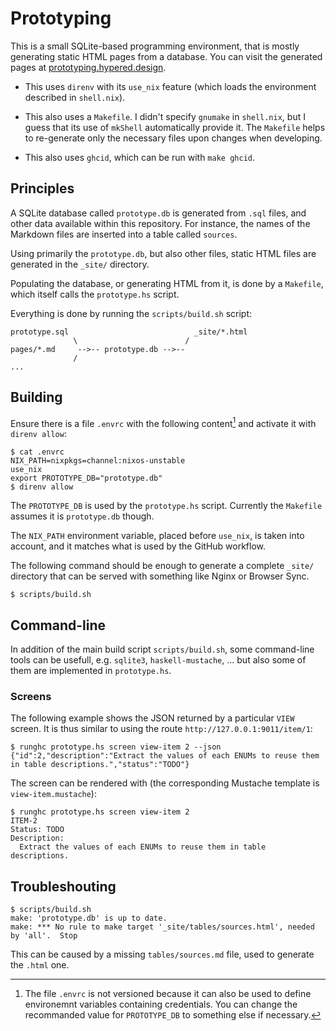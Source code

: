 # Prototyping

This is a small SQLite-based programming environment, that is mostly generating
static HTML pages from a database. You can visit the generated pages at
[prototyping.hypered.design](https://prototyping.hypered.design).

- This uses `direnv` with its `use_nix` feature (which loads the environment
described in `shell.nix`).

- This also uses a `Makefile`. I didn't specify `gnumake` in `shell.nix`, but I
guess that its use of `mkShell` automatically provide it. The `Makefile` helps
to re-generate only the necessary files upon changes when developing.

- This also uses `ghcid`, which can be run with `make ghcid`.


## Principles

A SQLite database called `prototype.db` is generated from `.sql` files, and
other data available within this repository. For instance, the names of the
Markdown files are inserted into a table called `sources`.

Using primarily the `prototype.db`, but also other files, static HTML files are
generated in the `_site/` directory.

Populating the database, or generating HTML from it, is done by a `Makefile`,
which itself calls the `prototype.hs` script.

Everything is done by running the `scripts/build.sh` script:

```
prototype.sql                            _site/*.html
              \                        /
pages/*.md     -->-- prototype.db -->--
              /
...
```


## Building

Ensure there is a file `.envrc` with the following content[^envrc] and activate
it with `direnv allow`:

```
$ cat .envrc
NIX_PATH=nixpkgs=channel:nixos-unstable
use_nix
export PROTOTYPE_DB="prototype.db"
$ direnv allow
```

[^envrc]: The file `.envrc` is not versioned because it can also be used to
define environemnt variables containing credentials. You can change the
recommanded value for `PROTOTYPE_DB` to something else if necessary.

The `PROTOTYPE_DB` is used by the `prototype.hs` script. Currently the
`Makefile` assumes it is `prototype.db` though.

The `NIX_PATH` environment variable, placed before `use_nix`, is taken into
account, and it matches what is used by the GitHub workflow.

The following command should be enough to generate a complete `_site/`
directory that can be served with something like Nginx or Browser Sync.

```
$ scripts/build.sh
```


## Command-line

In addition of the main build script `scripts/build.sh`, some command-line
tools can be usefull, e.g. `sqlite3`, `haskell-mustache`, ... but also some of
them are implemented in `prototype.hs`.

### Screens

The following example shows the JSON returned by a particular `VIEW` screen. It
is thus similar to using the route `http://127.0.0.1:9011/item/1`:

```
$ runghc prototype.hs screen view-item 2 --json
{"id":2,"description":"Extract the values of each ENUMs to reuse them in table descriptions.","status":"TODO"}
```

The screen can be rendered with (the corresponding Mustache template is
`view-item.mustache`):

```
$ runghc prototype.hs screen view-item 2
ITEM-2
Status: TODO
Description:
  Extract the values of each ENUMs to reuse them in table descriptions.
```


## Troubleshouting

```
$ scripts/build.sh 
make: 'prototype.db' is up to date.
make: *** No rule to make target '_site/tables/sources.html', needed by 'all'.  Stop
```

This can be caused by a missing `tables/sources.md` file, used to generate the
`.html` one.
